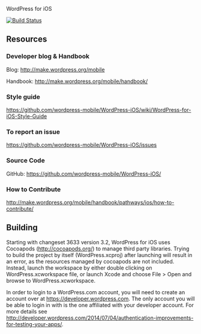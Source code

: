 WordPress for iOS

[![Build Status](https://travis-ci.org/wordpress-mobile/WordPress-iOS.png)](https://travis-ci.org/wordpress-mobile/WordPress-iOS)

## Resources

### Developer blog & Handbook

Blog: http://make.wordpress.org/mobile

Handbook: http://make.wordpress.org/mobile/handbook/

### Style guide

https://github.com/wordpress-mobile/WordPress-iOS/wiki/WordPress-for-iOS-Style-Guide

### To report an issue

https://github.com/wordpress-mobile/WordPress-iOS/issues

### Source Code

GitHub: https://github.com/wordpress-mobile/WordPress-iOS/

### How to Contribute

http://make.wordpress.org/mobile/handbook/pathways/ios/how-to-contribute/

## Building

Starting with changeset 3633 version 3.2, WordPress for iOS uses Cocoapods (http://cocoapods.org/) to manage third party libraries.  Trying to build the project by itself (WordPress.xcproj) after launching will result in an error, as the resources managed by cocoapods are not included.  Instead, launch the workspace by either double clicking on WordPress.xcworkspace file, or launch Xcode and choose File > Open and browse to WordPress.xcworkspace. 

In order to login to a WordPress.com account, you will need to create an account over at https://developer.wordpress.com. The only account you will be able to login in with is the one affiliated with your developer account. For more details see http://developer.wordpress.com/2014/07/04/authentication-improvements-for-testing-your-apps/.
